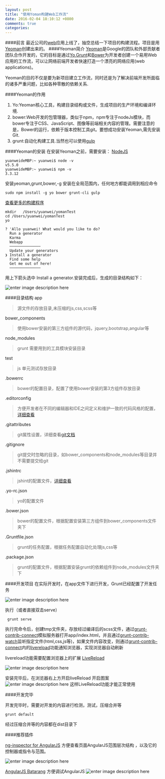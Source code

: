 ```yaml
---
layout: post
title: "使用Yoman构建Web工作流"
date: 2016-02-04 18:10:12 +0800
comments: true
categories: 
---
```


####前言
最近公司的[web](https://www.jucaifu.com/)应用上线了，抽空总结一下项目的构建流程。项目是用[Yeoman](http://yeoman.io/)创建出来的。
####Yeoman简介
[Yeoman](http://yeoman.io/)是Google的团队和外部贡献者团队合作开发的，它的目标是通过[Yo](http://yeoman.io/),[Grunt](http://gruntjs.com/)和[Bower](http://bower.io/)为开发者创建一个易用Web应用的工作流，可以让网络前端开发者快速打造一个漂亮的网络应用(web applications)。

Yeoman的目的不仅是要为新项目建立工作流，同时还是为了解决前端开发所面临的诸多严重问题，比如各种零散的依赖关系. 

####Yeoman的作用
1. Yo:Yeoman核心工具，构建目录结构或文件，生成项目的生产环境和编译环境.
2. bower:Web开发的包管理器，类似于npm，npm专注于nodeJs模块，而bower专注于CSS、JavaScript、图像等前端相关内容的管理。需要注意的是，Bower的运行，依赖于版本控制工具git。要想成功安装Yeoman,需先安装 Git.
3. grunt:自动化构建工具.当然也可以使用[gulp](http://gulpjs.com/)

####Yeoman的安装
在安装Yeoman之前，需要安装： [NodeJS](https://nodejs.org/en/)

    yuanweideMBP:~ yuanwei$ node -v
    v5.5.0
    yuanweideMBP:~ yuanwei$ npm -v
    3.3.12


安装yeoman,grunt,bower,-g 安装在全局范围内，任何地方都能调用到相应命令

    sudo npm install -g yo bower grunt-cli gulp

[查看更多的构建程序](http://yeoman.io/generators/)
```
mkdir   /Users/yuanwei/yomanTest
cd /Users/yuanwei/yomanTest
yo
```

```
? 'Allo yuanwei! What would you like to do?
  Run a generator
  Karma
  Webapp
  ──────────────
  Update your generators
❯ Install a generator
  Find some help
  Get me out of here!
  ──────────────
```

用上下箭头选中 Install a generator.安装完成后，生成的目录结构如下：

![enter image description here](http://7xoc8b.com1.z0.glb.clouddn.com/yomanmulu.png)

####目录结构
app
 > 源文件的存放目录,未压缩的js,css,scss等

bower_components
 > 使用bower安装的第三方组件的源代码，jquery,bootstrap,angular等

 node_modules
 > grunt 需要用到的工具模块安装目录
 
 test
 > js 单元测试存放目录

.bowerrc
> bower的配置目录，配置了使用bower安装的第3方组件存放目录

.editorconfig
> 方便开发者在不同的编辑器和IDE之间定义和维护一致的代码风格的配置，[详细查看](http://editorconfig.org/)

.gitattributes
> git属性设置，详细查看[git文档](http://git-scm.com/doc)

.gitignore
> git提交时忽略的目录，如bower_components和node_modules等目录并不需要提交给git

.jshintrc
> jshint的配置文件，[详细查看](http://jshint.com/)

.yo-rc.json
> yo的配置文件

.bower.json
> bower的配置文件，根据配置安装第三方组件到bower_components文件夹下

.Gruntfile.json
> grunt的任务配置，根据任务配置自动化处理js,css等

.package.json
> grunt的配置文件，根据配置安装grunt的依赖组件到node_modules文件夹下

####开发项目
在实际开发时，在app文件下进行开发，Grunt已经配置了开发任务

![enter image description here](http://7xoc8b.com1.z0.glb.clouddn.com/grunttrack.png)

执行（或者直接双击serve）

     grunt serve

执行完命令后，创建tmp文件夹，存放经过编译后的scss文件，通过g[runt-contrib-connect](https://github.com/gruntjs/grunt-contrib-connect)模拟服务器打开app/index.html，并且通过[grunt-contrib-watch](https://github.com/gruntjs/grunt-contrib-watch)监听指定文件(html,css,js等)，如果文件内容改变，则通过[grunt-contrib-connect](https://github.com/gruntjs/grunt-contrib-connect)内的[livereload](https://github.com/gruntjs/grunt-contrib-watch#optionslivereload)功能通知浏览器，实现浏览器自动刷新

livereload功能需要配置浏览器上的扩展  [LiveReload](https://chrome.google.com/webstore/detail/livereload/jnihajbhpnppcggbcgedagnkighmdlei)

![enter image description here](http://7xoc8b.com1.z0.glb.clouddn.com/Chrome-liveReload.png)

安装完毕后，在浏览器右上方开启liveReload
开启图案![enter image description here](http://7xoc8b.com1.z0.glb.clouddn.com/LiveReloadIcon.png)
这样LiveReload功能才能正常使用

####开发完毕

开发完毕时，需要对开发的内容进行检测，测试，压缩合并等

    grunt default

经过压缩合并等的内容都在dist目录下

####推荐插件

[ng-inspector for AngularJS](https://chrome.google.com/webstore/detail/ng-inspector-for-angularj/aadgmnobpdmgmigaicncghmmoeflnamj) 
方便查看页面AngularJS范围层次结构 ，以及它的控制器或指令与范围。

![enter image description here](http://7xoc8b.com1.z0.glb.clouddn.com/ng-inspector%20for%20AngularJS.png)


[AngularJS Batarang](https://chrome.google.com/webstore/detail/angularjs-batarang/ighdmehidhipcmcojjgiloacoafjmpfk)
方便调试AngularJS
![enter image description here](http://7xoc8b.com1.z0.glb.clouddn.com/AngularJS%20Batarang.png)